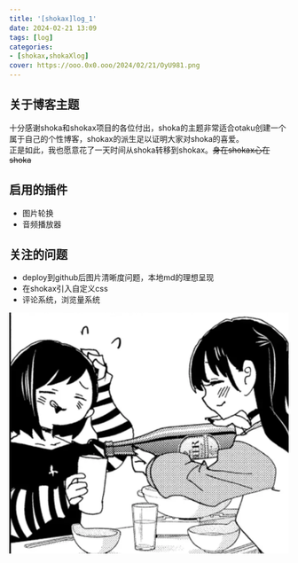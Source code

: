 ```yaml
---
title: '[shokax]log_1'
date: 2024-02-21 13:09
tags: [log]
categories: 
- [shokax,shokaXlog]
cover: https://ooo.0x0.ooo/2024/02/21/OyU981.png
---
```


## 关于博客主题
十分感谢shoka和shokax项目的各位付出，shoka的主题非常适合otaku创建一个属于自己的个性博客，shokax的派生足以证明大家对shoka的喜爱。   
正是如此，我也愿意花了一天时间从shoka转移到shokax。~~身在shokax心在shoka~~  


## 启用的插件
- 图片轮换
- 音频播放器

## 关注的问题
- deploy到github后图片清晰度问题，本地md的理想呈现
- 在shokax引入自定义css
- 评论系统，浏览量系统

![顺便带个图片测试](/pic/shokax/log_1/1.png)
